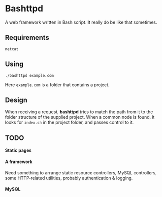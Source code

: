 # Bashttpd
A web framework written in Bash script. It really do be like that sometimes.

## Requirements
`netcat`

## Using
`./bashttpd example.com`

Here `example.com` is a folder that contains a project.

## Design
When receiving a request, **bashttpd** tries to match the path from it to the folder structure of the supplied project. When a common node is found, it looks for `index.sh` in the project folder, and passes control to it.

## TODO
#### Static pages
#### A framework
Need something to arrange static resource controllers, MySQL controllers, some HTTP-related utilities, probably authentication & logging.

#### MySQL
